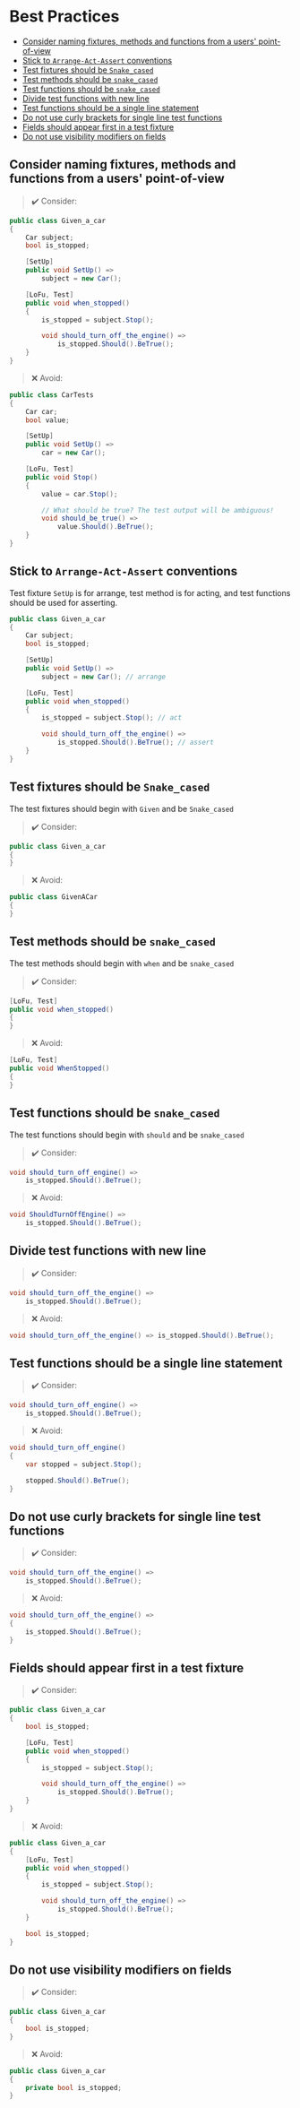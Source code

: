 # Best Practices

- [Consider naming fixtures, methods and functions from a users' point-of-view](#consider-naming-fixtures-methods-and-functions-from-a-users-point-of-view)
- [Stick to `Arrange-Act-Assert` conventions](#stick-to-arrange-act-assert-conventions)
- [Test fixtures should be `Snake_cased`](#test-fixtures-should-be-snake_cased)
- [Test methods should be `snake_cased`](#test-methods-should-be-snake_cased)
- [Test functions should be `snake_cased`](#test-functions-should-be-snake_cased)
- [Divide test functions with new line](#divide-test-functions-with-new-line)
- [Test functions should be a single line statement](#test-functions-should-be-a-single-line-statement)
- [Do not use curly brackets for single line test functions](#do-not-use-curly-brackets-for-single-line-test-functions)
- [Fields should appear first in a test fixture](#fields-should-appear-first-in-a-test-fixture)
- [Do not use visibility modifiers on fields](#do-not-use-visibility-modifiers-on-fields)

## Consider naming fixtures, methods and functions from a users' point-of-view

> ✔️ Consider:

```c#
public class Given_a_car
{
    Car subject;
    bool is_stopped;

    [SetUp]
    public void SetUp() =>
        subject = new Car();

    [LoFu, Test]
    public void when_stopped()
    {
        is_stopped = subject.Stop();

        void should_turn_off_the_engine() =>
            is_stopped.Should().BeTrue();
    }
}
```

> ❌ Avoid:

```c#
public class CarTests
{
    Car car;
    bool value;

    [SetUp]
    public void SetUp() =>
        car = new Car();

    [LoFu, Test]
    public void Stop()
    {
        value = car.Stop();

        // What should be true? The test output will be ambiguous!
        void should_be_true() =>
            value.Should().BeTrue();
    }
}
```

## Stick to `Arrange-Act-Assert` conventions

Test fixture `SetUp` is for arrange, test method is for acting, and test functions should be used for asserting.

```c#
public class Given_a_car
{
    Car subject;
    bool is_stopped;

    [SetUp]
    public void SetUp() =>
        subject = new Car(); // arrange

    [LoFu, Test]
    public void when_stopped()
    {
        is_stopped = subject.Stop(); // act

        void should_turn_off_the_engine() =>
            is_stopped.Should().BeTrue(); // assert
    }
}
```

## Test fixtures should be `Snake_cased`

The test fixtures should begin with `Given` and be `Snake_cased`

> ✔️ Consider:

```c#
public class Given_a_car
{
}
```

> ❌ Avoid:

```c#
public class GivenACar
{
}
```

## Test methods should be `snake_cased`

The test methods should begin with `when` and be `snake_cased`

> ✔️ Consider:

```c#
[LoFu, Test]
public void when_stopped()
{
}
```

> ❌ Avoid:

```c#
[LoFu, Test]
public void WhenStopped()
{
}
```

## Test functions should be `snake_cased`

The test functions should begin with `should` and be `snake_cased`

> ✔️ Consider:

```c#
void should_turn_off_engine() =>
    is_stopped.Should().BeTrue();
```

> ❌ Avoid:

```c#
void ShouldTurnOffEngine() =>
    is_stopped.Should().BeTrue();
```

## Divide test functions with new line

> ✔️ Consider:

```c#
void should_turn_off_the_engine() =>
    is_stopped.Should().BeTrue();
```

> ❌ Avoid:

```c#
void should_turn_off_the_engine() => is_stopped.Should().BeTrue();
```

## Test functions should be a single line statement

> ✔️ Consider:

```c#
void should_turn_off_engine() =>
    is_stopped.Should().BeTrue();
```

> ❌ Avoid:

```c#
void should_turn_off_engine()
{
    var stopped = subject.Stop();

    stopped.Should().BeTrue();
}
```

## Do not use curly brackets for single line test functions

> ✔️ Consider:

```c#
void should_turn_off_the_engine() =>
    is_stopped.Should().BeTrue();
```

> ❌ Avoid:

```c#
void should_turn_off_the_engine() =>
{
    is_stopped.Should().BeTrue();
}
```

## Fields should appear first in a test fixture

> ✔️ Consider:

```c#
public class Given_a_car
{
    bool is_stopped;

    [LoFu, Test]
    public void when_stopped()
    {
        is_stopped = subject.Stop();

        void should_turn_off_the_engine() =>
            is_stopped.Should().BeTrue();
    }
}
```

> ❌ Avoid:

```c#
public class Given_a_car
{
    [LoFu, Test]
    public void when_stopped()
    {
        is_stopped = subject.Stop();

        void should_turn_off_the_engine() =>
            is_stopped.Should().BeTrue();
    }

    bool is_stopped;
}
```

## Do not use visibility modifiers on fields

> ✔️ Consider:

```c#
public class Given_a_car
{
    bool is_stopped;
}
```

> ❌ Avoid:

```c#
public class Given_a_car
{
    private bool is_stopped;
}
```
